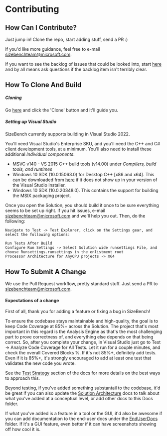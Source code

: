 # Contributing

## How Can I Contribute?
Just jump in!  Clone the repo, start adding stuff, send a PR :)

If you'd like more guidance, feel free to e-mail [sizebenchteam@microsoft.com](mailto:sizebenchteam@microsoft.com).

If you want to see the backlog of issues that could be looked into,
start [here](https://msblox.visualstudio.com/DefaultCollection/SizeBench/_backlogs/backlog/SizeBench%20Team/Backlog%20items)
and by all means ask questions if the backlog item isn't terribly clear.

## How To Clone And Build
##### Cloning
Go [here](https://msblox.visualstudio.com/DefaultCollection/_git/SizeBench) and click
the 'Clone' button and it'll guide you.

##### Setting up Visual Studio
SizeBench currently supports building in Visual Studio 2022.

You'll need Visual Studio's Enterprise SKU, and you'll need the C++ and C# client development
tools, at a minimum. You'll also need to install these additional _Individual components_:

 - MSVC v140 - VS 2015 C++ build tools (v14.00) under _Compilers, build tools, and runtimes_
 - Windows 10 SDK (10.0.15063.0) for Desktop C++ [x86 and x64]. This can be downloaded from 
   [here](https://developer.microsoft.com/en-us/windows/downloads/sdk-archive/) if it does not 
   show up in your version of the Visual Studio Installer.
 - Windows 10 SDK (10.0.20348.0). This contains the support for building the MSIX packaging project.

Once you open the Solution, you should build it once to be sure everything seems to be set
up right.  If you hit issues, e-mail [sizebenchteam@microsoft.com](mailto:sizebenchteam@microsoft.com) and we'll 
help you out. Then, do the following:
```
Navigate to Test -> Test Explorer, click on the Settings gear, and select the following options:

Run Tests After Build
Configure Run Settings -> Select Solution wide runsettings File, and choose Runsettings.runsettings in the enlistment root
Processor Architecture for AnyCPU projects -> X64
```

## How To Submit A Change
We use the Pull Request workflow, pretty standard stuff.  Just send a PR
to [sizebenchteam@microsoft.com](mailto:sizebenchteam@microsoft.com).

#### Expectations of a change
First of all, thank you for adding a feature or fixing a bug in SizeBench!

To ensure the codebase stays maintainable and high-quality, the goal is to keep Code Coverage
at 85%+ across the Solution.  The project that's most important in this regard is the Analysis
Engine as that's the most challenging part to prove correctness of, and everything else depends
on that being correct.  So, after you complete your change, in Visual Studio just go to Test -> 
Analyze Code Coverage for All Tests.  Let it run for a couple minutes, and check the overall 
Covered Blocks %.  If it's not 85%+, definitely add tests.  Even if it is 85%+, it's strongly
encouraged to add at least one test that validates the new code you wrote.

See the [Test Strategy](Test%20Strategy.md) section of the docs for more details on the
best ways to approach this.

Beyond testing, if you've added something substantail to the codebase, it'd be great if you
can also update the [Solution Architecture](Solution%20Architecture.md) docs to talk 
about what you've added at a conceptual level, or add other docs to this Docs folder.

If what you've added is a feature in a tool or the GUI, it'd also be awesome if you can add
documentation to the end-user docs under the [EndUserDocs](/EndUserDocs) folder. If it's a
GUI feature, even better if it can have screenshots showing off how cool it is.